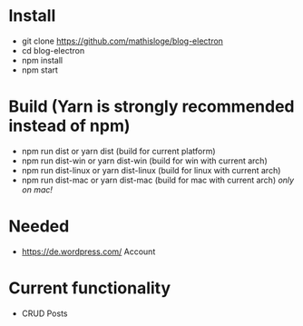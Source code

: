 # Install
* git clone https://github.com/mathisloge/blog-electron
* cd blog-electron
* npm install
* npm start

# Build (Yarn is strongly recommended instead of npm)
* npm run dist or yarn dist (build for current platform) 
* npm run dist-win or yarn dist-win (build for win with current arch)
* npm run dist-linux or yarn dist-linux (build for linux with current arch)
* npm run dist-mac or yarn dist-mac (build for mac with current arch)  _only on mac!_

# Needed
* https://de.wordpress.com/ Account

# Current functionality
* CRUD Posts
